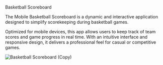 Basketball Scoreboard

The Mobile Basketball Scoreboard is a dynamic and interactive application designed to simplify scorekeeping during basketball games.

Optimized for mobile devices, this app allows users to keep track of team scores and game progress in real time. With an intuitive interface and responsive design, it delivers a professional feel for casual or competitive games.

![Basketball Scoreboard (Copy)](https://github.com/user-attachments/assets/2fcfc119-044f-4444-9510-c4bed6d95de1)
